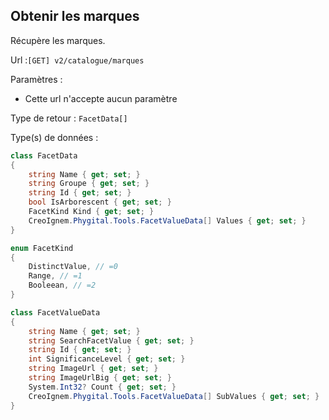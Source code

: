## <span id='marques'>Obtenir les marques</span>

Récupère les marques.

Url :`[GET] v2/catalogue/marques`

Paramètres : 

- Cette url n'accepte aucun paramètre

Type de retour : `FacetData[]`

Type(s) de données :

```csharp
class FacetData
{
	string Name { get; set; }
	string Groupe { get; set; }
	string Id { get; set; }
	bool IsArborescent { get; set; }
	FacetKind Kind { get; set; }
	CreoIgnem.Phygital.Tools.FacetValueData[] Values { get; set; }
}

enum FacetKind
{
	DistinctValue, // =0
	Range, // =1
	Booleean, // =2
}

class FacetValueData
{
	string Name { get; set; }
	string SearchFacetValue { get; set; }
	string Id { get; set; }
	int SignificanceLevel { get; set; }
	string ImageUrl { get; set; }
	string ImageUrlBig { get; set; }
	System.Int32? Count { get; set; }
	CreoIgnem.Phygital.Tools.FacetValueData[] SubValues { get; set; }
}

```
